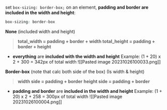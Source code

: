 set `box-sizing: border-box;` on an element, **padding and border are included in the width and height**:
```css
box-sizing: border-box
```

**None** (included width and height)
>**total_width = padding + border + width
>total_height = padding + border + height**
+ **everything** are **included with the width and height**
Example:  (1 + 20) x 2 + 300 = 342px of total width
![[Pasted image 20231026100033.png]]

**Border-box** (note that calc both side of the box) (Is width & height)
> **width side = padding + border**
> **height side = padding + border** 
+ **padding and border** are **included in the width and height**
Example:  (1 + 20) x 2 + 258 = 300px of total width
![[Pasted image 20231026100004.png]]



